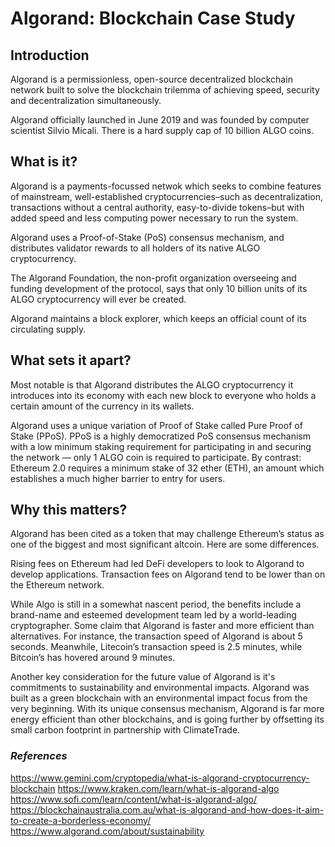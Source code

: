 # Algorand: Blockchain Case Study 

## Introduction
Algorand is a permissionless, open-source decentralized blockchain network built to solve the blockchain trilemma of achieving speed, security and decentralization simultaneously.  

Algorand officially launched in June 2019 and was founded by computer scientist Silvio Micali. There is a hard supply cap of 10 billion ALGO coins.


## What is it?

Algorand is a payments-focussed netwok which seeks to combine features of mainstream, well-established cryptocurrencies–such as decentralization, transactions without a central authority, easy-to-divide tokens–but with added speed and less computing power necessary to run the system.

Algorand uses a Proof-of-Stake (PoS) consensus mechanism, and distributes validator rewards to all holders of its native ALGO cryptocurrency. 

The Algorand Foundation, the non-profit organization overseeing and funding development of the protocol, says that only 10 billion units of its ALGO cryptocurrency will ever be created.

Algorand maintains a block explorer, which keeps an official count of its circulating supply. 


## What sets it apart? 

Most notable is that Algorand distributes the ALGO cryptocurrency it introduces into its economy with each new block to everyone who holds a certain amount of the currency in its wallets.

Algorand uses a unique variation of Proof of Stake called Pure Proof of Stake (PPoS). PPoS is a highly democratized PoS consensus mechanism with a low minimum staking requirement for participating in and securing the network — only 1 ALGO coin is required to participate. By contrast: Ethereum 2.0 requires a minimum stake of 32 ether (ETH), an amount which establishes a much higher barrier to entry for users.

## Why this matters?

Algorand has been cited as a token that may challenge Ethereum’s status as one of the biggest and most significant altcoin. Here are some differences.

Rising fees on Ethereum had led DeFi developers to look to Algorand to develop applications. Transaction fees on Algorand tend to be lower than on the Ethereum network.

While Algo is still in a somewhat nascent period, the benefits include a brand-name and esteemed development team led by a world-leading cryptographer. Some claim that Algorand is faster and more efficient than alternatives. For instance, the transaction speed of Algorand is about 5 seconds. Meanwhile, Litecoin’s transaction speed is 2.5 minutes, while Bitcoin’s has hovered around 9 minutes.


Another key consideration for the future value of Algorand is it's commitments to sustainability and environmental impacts. Algorand was built as a green blockchain with an environmental impact focus from the very beginning. With its unique consensus mechanism, Algorand is far more energy efficient than other blockchains, and is going further by offsetting its small carbon footprint in partnership with ClimateTrade. 


### *References*
https://www.gemini.com/cryptopedia/what-is-algorand-cryptocurrency-blockchain
https://www.kraken.com/learn/what-is-algorand-algo
https://www.sofi.com/learn/content/what-is-algorand-algo/
https://blockchainaustralia.com.au/what-is-algorand-and-how-does-it-aim-to-create-a-borderless-economy/
https://www.algorand.com/about/sustainability